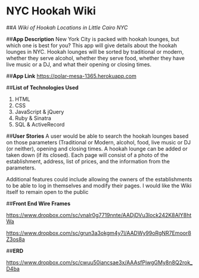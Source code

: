 # NYC Hookah Wiki
##*A Wiki of Hookah Locations in Little Cairo NYC*


##**App Description**
New York City is packed with hookah lounges, but which one is best for you? This app will give details about the hookah lounges in NYC. Hookah lounges will be sorted by traditional or modern, whether they serve alcohol, whether they serve food, whether they have live music or a DJ, and what their opening or closing times.

##**App Link**
https://polar-mesa-1365.herokuapp.com

##**List of Technologies Used**
1. HTML
2. CSS
3. JavaScript & jQuery
4. Ruby & Sinatra
5. SQL & ActiveRecord

##**User Stories**
A user would be able to search the hookah lounges based on those parameters (Traditional or Modern, alcohol, food, live music or DJ (or neither), opening and closing times. A hookah lounge can be added or taken down (if its closed). Each page will consist of a photo of the establishment, address, list of prices, and the information from the parameters.  

Additional features could include allowing the owners of the establishments to be able to log in themselves and modify their pages. I would like the Wiki itself to remain open to the public 

##**Front End Wire Frames**

https://www.dropbox.com/sc/vnalr0g7719nnte/AADjDVu3lock242K8AlY8htWa

https://www.dropbox.com/sc/grun3a3okgm4y7l/AADWy99oRgNR7Emoor8Z3os8a



##**ERD**

https://www.dropbox.com/sc/cwuu50iancsae3x/AAAsfPjwgGMy8n8Q2rok_D4ba
